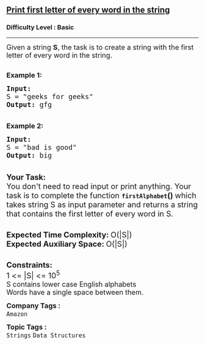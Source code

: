 <h2><a href="https://practice.geeksforgeeks.org/problems/print-first-letter-of-every-word-in-the-string3632/1?page=1&difficulty[]=-1&category[]=Strings&sortBy=submissions">Print first letter of every word in the string</a></h2><h3>Difficulty Level : Basic</h3><hr><div class="problems_problem_content__Xm_eO"><div class="entry-content">
<p><span style="font-size:18px">Given a string <strong>S</strong>, the task is to create a string with the first letter of every word in the string.</span><br>
&nbsp;</p>

<p><span style="font-size:18px"><strong>Example 1:</strong></span></p>

<pre><span style="font-size:18px"><strong>Input:</strong> 
S = "geeks for geeks"
<strong>Output:</strong> gfg

</span></pre>

<p><span style="font-size:18px"><strong>Example 2:</strong></span></p>

<pre><span style="font-size:18px"><strong>Input:</strong> 
S = "bad is good"
<strong>Output:</strong> big

</span></pre>

<p><span style="font-size:20px"><strong>Your&nbsp;Task:</strong><br>
You don't need to read input or print anything. Your task is to complete the function </span><strong><span style="font-size:18px"><code>firstAlphabet</code></span></strong><span style="font-size:20px"><strong>()&nbsp;</strong>which takes string S as input parameter and returns a string that contains the first letter of every word in S.</span></p>

<p><br>
<span style="font-size:20px"><strong>Expected Time Complexity:&nbsp;</strong>O(|S|)<br>
<strong>Expected Auxiliary Space:&nbsp;</strong>O(|S|)</span></p>

<p><br>
<span style="font-size:20px"><strong>Constraints:</strong><br>
1 &lt;= |S| &lt;= 10<sup>5</sup></span><br>
<span style="font-size:18px">S contains lower case English alphabets<br>
Words have a single space between them. </span></p>
</div>
</div><p><span style=font-size:18px><strong>Company Tags : </strong><br><code>Amazon</code>&nbsp;<br><p><span style=font-size:18px><strong>Topic Tags : </strong><br><code>Strings</code>&nbsp;<code>Data Structures</code>&nbsp;